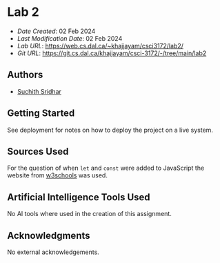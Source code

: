 # Lab 2

* *Date Created*: 02 Feb 2024
* *Last Modification Date*: 02 Feb 2024
* *Lab URL*: https://web.cs.dal.ca/~khajjayam/csci3172/lab2/
* *Git URL*: https://git.cs.dal.ca/khajjayam/csci-3172/-/tree/main/lab2

## Authors

* [Suchith Sridhar](suchith.sridhar@dal.ca)

## Getting Started

See deployment for notes on how to deploy the project on a live system.

## Sources Used

For the question of when `let` and `const` were added to JavaScript the website
from [w3schools](https://www.w3schools.com/JS/js_let.asp) was used.

## Artificial Intelligence Tools Used

No AI tools where used in the creation of this assignment.

## Acknowledgments

No external acknowledgements.

